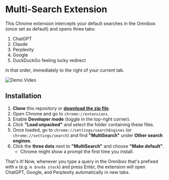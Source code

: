 # Multi-Search Extension

This Chrome extension intercepts your default searches in the Omnibox (once set as default) and opens three tabs:

1. ChatGPT
2. Claude
3. Perplexity
4. Google
5. DuckDuckGo feeling lucky redirect

in that order, immediately to the right of your current tab.

![Demo Video](https://github.com/user-attachments/assets/a7212e3d-7e8a-4371-9eff-70f0da409e32)

## Installation

1. **Clone** this repository or [**download the zip file**](./multi-search.zip).
2. Open Chrome and go to `chrome://extensions`.
3. Enable **Developer mode** (toggle in the top-right corner).
4. Click **"Load unpacked"** and select the folder containing these files.
5. Once loaded, go to `chrome://settings/searchEngines` (or `chrome://settings/search`)
   and find **"MultiSearch"** under **Other search engines**.
6. Click the **three dots** next to **"MultiSearch"** and choose **"Make default"**.
   - Chrome might show a prompt the first time you install.

That's it! Now, whenever you type a query in the Omnibox that's prefixed with `m` (e.g. `m $nvda stock`) and press Enter,
the extension will open ChatGPT, Google, and Perplexity automatically in new tabs.
